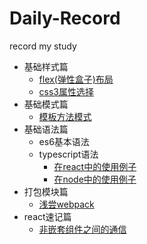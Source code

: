 # Daily-Record
record my study
- 基础样式篇
  + [flex(弹性盒子)布局](https://github.com/sixiaodong123/Daily-Record/blob/master/css/layout/flex.md)
  + [css3属性选择](https://github.com/sixiaodong123/Daily-Record/tree/master/css/css3select/css3select.md)
- 基础模式篇
  + [模板方法模式](https://github.com/sixiaodong123/Daily-Record/blob/master/jsModel/template.html)
- 基础语法篇
  + es6基本语法
  + typescript语法
    + [在react中的使用例子](https://github.com/sixiaodong123/TypeScript-React-Starter)
    + [在node中的使用例子](https://github.com/sixiaodong123/TypeScript-Node-Starter)
- 打包模块篇
  + [浅尝webpack](https://github.com/sixiaodong123/webpack)
- react速记篇
  + [非嵌套组件之间的通信](./react/listen/listen.md)